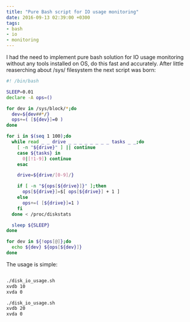 ```yaml
---
title: "Pure Bash script for IO usage monitoring"
date: 2016-09-13 02:39:00 +0300
tags:
- bash
- io
- monitoring
---
```



I had the need to implement pure bash solution for IO usage monitoring without any tools installed on OS, do this fast and accurately.
After little reaserching about /sys/ filesystem the next script was born:

```sh
#! /bin/bash

SLEEP=0.01
declare -A ops=()

for dev in /sys/block/*;do
  dev=${dev##*/}
  ops+=( [${dev}]=0 )
done

for i in $(seq 1 100);do
  while read _ _ drive _ _ _ _ _ _ _ _ tasks _ _;do
    [ -n "${drive}" ] || continue
    case ${tasks} in
      0|[!1-9]) continue
    esac

    drive=${drive/[0-9]/}

    if [ -n "${ops[${drive}]}" ];then
      ops[${drive}]=$[ ops[${drive}] + 1 ]
    else
      ops+=( [${drive}]=1 )
    fi
  done < /proc/diskstats

  sleep ${SLEEP}
done

for dev in ${!ops[@]};do
  echo ${dev} ${ops[${dev}]}
done

```

The usage is simple:

```sh

./disk_io_usage.sh
xvdb 10
xvda 0

./disk_io_usage.sh
xvdb 20
xvda 0

```

